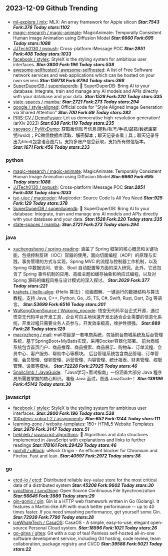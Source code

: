 ## 2023-12-09 Github Trending

### 
* [ml-explore / mlx](https://github.com/ml-explore/mlx): MLX: An array framework for Apple silicon ***Star:7543 Fork:378 Today stars:1102***
* [magic-research / magic-animate](https://github.com/magic-research/magic-animate): MagicAnimate: Temporally Consistent Human Image Animation using Diffusion Model ***Star:6660 Fork:695 Today stars:1088***
* [JJTech0130 / pypush](https://github.com/JJTech0130/pypush): Cross-platform iMessage POC ***Star:2851 Fork:408 Today stars:1033***
* [facebook / stylex](https://github.com/facebook/stylex): StyleX is the styling system for ambitious user interfaces. ***Star:3800 Fork:196 Today stars:538***
* [awesome-selfhosted / awesome-selfhosted](https://github.com/awesome-selfhosted/awesome-selfhosted): A list of Free Software network services and web applications which can be hosted on your own servers ***Star:159718 Fork:8794 Today stars:368***
* [SuperDuperDB / superduperdb](https://github.com/SuperDuperDB/superduperdb): 🔮 SuperDuperDB: Bring AI to your database: Integrate, train and manage any AI models and APIs directly with your database and your data. ***Star:1528 Fork:220 Today stars:335***
* [state-spaces / mamba](https://github.com/state-spaces/mamba):  ***Star:2721 Fork:273 Today stars:294***
* [google / style-aligned](https://github.com/google/style-aligned): Official code for "Style Aligned Image Generation via Shared Attention" ***Star:700 Fork:89 Today stars:282***
* [PRIS-CV / DemoFusion](https://github.com/PRIS-CV/DemoFusion): Let us democratise high-resolution generation! (arXiv 2023) ***Star:638 Fork:119 Today stars:235***
* [xaoyaoo / PyWxDump](https://github.com/xaoyaoo/PyWxDump): 获取微信账号信息(昵称/账号/手机/邮箱/数据库密钥/wxid)；PC微信数据库读取、解密脚本；聊天记录查看工具；聊天记录导出为html(包含语音图片)。支持多账户信息获取，支持所有微信版本。 ***Star:1671 Fork:456 Today stars:233***

### python
* [magic-research / magic-animate](https://github.com/magic-research/magic-animate): MagicAnimate: Temporally Consistent Human Image Animation using Diffusion Model ***Star:6660 Fork:695 Today stars:1088***
* [JJTech0130 / pypush](https://github.com/JJTech0130/pypush): Cross-platform iMessage POC ***Star:2851 Fork:408 Today stars:1033***
* [ise-uiuc / magicoder](https://github.com/ise-uiuc/magicoder): Magicoder: Source Code Is All You Need ***Star:925 Fork:129 Today stars:378***
* [SuperDuperDB / superduperdb](https://github.com/SuperDuperDB/superduperdb): 🔮 SuperDuperDB: Bring AI to your database: Integrate, train and manage any AI models and APIs directly with your database and your data. ***Star:1528 Fork:220 Today stars:335***
* [state-spaces / mamba](https://github.com/state-spaces/mamba):  ***Star:2721 Fork:273 Today stars:294***

### java
* [xuchengsheng / spring-reading](https://github.com/xuchengsheng/spring-reading): 涵盖了 Spring 框架的核心概念和关键功能，包括控制反转（IOC）容器的使用，面向切面编程（AOP）的原理与实践，事务管理的方式与实现，Spring MVC 的流程与控制器工作机制，以及 Spring 中数据访问、安全、Boot 自动配置等方面的深入研究。此外，它还包含了 Spring 事件机制的应用、高级主题如缓存抽象和响应式编程，以及对 Spring 源码的编程风格与设计模式的深入探讨。 ***Star:2629 Fork:377 Today stars:221***
* [krahets / hello-algo](https://github.com/krahets/hello-algo): 《Hello 算法》：动画图解、一键运行的数据结构与算法教程，支持 Java, C++, Python, Go, JS, TS, C#, Swift, Rust, Dart, Zig 等语言。 ***Star:53699 Fork:6516 Today stars:201***
* [WuKongOpenSource / Wukong_nocode](https://github.com/WuKongOpenSource/Wukong_nocode): 悟空无代码平台正式开源，通过悟空无代码平台开发工具，企业可自主地快速开发出适合企业需要的信息化系统，开发过程只需要业务人员参与，开发效率极高，维护性很强。 ***Star:889 Fork:28 Today stars:129***
* [macrozheng / mall](https://github.com/macrozheng/mall): mall项目是一套电商系统，包括前台商城系统及后台管理系统，基于SpringBoot+MyBatis实现，采用Docker容器化部署。 前台商城系统包含首页门户、商品推荐、商品搜索、商品展示、购物车、订单流程、会员中心、客户服务、帮助中心等模块。 后台管理系统包含商品管理、订单管理、会员管理、促销管理、运营管理、内容管理、统计报表、财务管理、权限管理、设置等模块。 ***Star:72228 Fork:27925 Today stars:46***
* [Snailclimb / JavaGuide](https://github.com/Snailclimb/JavaGuide): 「Java学习+面试指南」一份涵盖大部分 Java 程序员所需要掌握的核心知识。准备 Java 面试，首选 JavaGuide！ ***Star:139196 Fork:45142 Today stars:30***

### javascript
* [facebook / stylex](https://github.com/facebook/stylex): StyleX is the styling system for ambitious user interfaces. ***Star:3800 Fork:196 Today stars:538***
* [100xdevs-cohort-2 / assignments](https://github.com/100xdevs-cohort-2/assignments):  ***Star:652 Fork:1244 Today stars:111***
* [learning-zone / website-templates](https://github.com/learning-zone/website-templates): 150+ HTML5 Website Templates ***Star:3979 Fork:3147 Today stars:51***
* [trekhleb / javascript-algorithms](https://github.com/trekhleb/javascript-algorithms): 📝 Algorithms and data structures implemented in JavaScript with explanations and links to further readings ***Star:178161 Fork:29429 Today stars:46***
* [gorhill / uBlock](https://github.com/gorhill/uBlock): uBlock Origin - An efficient blocker for Chromium and Firefox. Fast and lean. ***Star:40597 Fork:2972 Today stars:38***

### go
* [etcd-io / etcd](https://github.com/etcd-io/etcd): Distributed reliable key-value store for the most critical data of a distributed system ***Star:45208 Fork:9602 Today stars:30***
* [syncthing / syncthing](https://github.com/syncthing/syncthing): Open Source Continuous File Synchronization ***Star:56645 Fork:3989 Today stars:29***
* [gin-gonic / gin](https://github.com/gin-gonic/gin): Gin is a HTTP web framework written in Go (Golang). It features a Martini-like API with much better performance -- up to 40 times faster. If you need smashing performance, get yourself some Gin. ***Star:72939 Fork:7790 Today stars:28***
* [IceWhaleTech / CasaOS](https://github.com/IceWhaleTech/CasaOS): CasaOS - A simple, easy-to-use, elegant open-source Personal Cloud system. ***Star:18596 Fork:1021 Today stars:26***
* [go-gitea / gitea](https://github.com/go-gitea/gitea): Git with a cup of tea! Painless self-hosted all-in-one software development service, including Git hosting, code review, team collaboration, package registry and CI/CD ***Star:39588 Fork:5021 Today stars:22***
